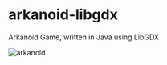 # arkanoid-libgdx
Arkanoid Game, written in Java using LibGDX

![arkanoid](https://github.com/dmozhaev/arkanoid-libgdx/assets/35990664/e78ebdaa-6b8b-44c7-b641-680ada6aab50)
